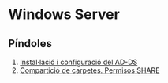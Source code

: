 # Windows Server
## Píndoles
1.  [Instal·lació i configuració del AD-DS][Crear el Domini i el DC]
2.  [Compartició de carpetes. Permisos SHARE][Permisos SHARE en Windows Server]  


[Crear el Domini i el DC]:https://github.com/tofermos/SistemesOperatius/blob/main/ADDSenWindowsServerGUI.md
[Permisos SHARE en Windows Server]:https://github.com/tofermos/SistemesOperatius/blob/main/compartirCarpetesWindowsServer.md
